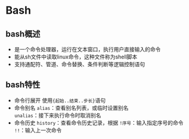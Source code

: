 # Bash

## bash概述
- 是一个命令处理器，运行在文本窗口，执行用户直接输入的命令
- 能从sh文件中读取linux命令，这种文件称为shell脚本
- 支持通配符、管道、命令替换、条件判断等逻辑控制语句

## bash特性
- 命令行展开
  使用`{起始..结束..步长}`语句
- 命令别名
  `alias`：查看别名列表，或临时设置别名  
  `unalias`：接下来执行命令时取消别名
- 命令历史
  `history`：查看命令历史记录，根据
  `!序号`：输入指定序号的命令  
  `!!`：输入上一次命令